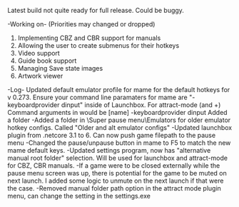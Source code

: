 Latest build not quite ready for full release. Could be buggy.

-Working on- (Priorities may changed or dropped)
1. Implementing CBZ and CBR support for manuals
2. Allowing the user to create submenus for their hotkeys
3. Video support
4. Guide book support
5. Managing Save state images
6. Artwork viewer


-Log-
Updated default emulator profile for mame for the default hotkeys for v 0.273. Ensure your command line paramaters for mame  are "-keyboardprovider dinput" inside of Launchbox. For attract-mode (and +) Command arguments in would be [name] -keyboardprovider dinput
Added a folder 
-Added a folder in \Super pause menu\Emulators for older emulator hotkey configs. Called "Older and alt emulator configs"
-Updated launchbox plugin from .netcore 3.1 to 6. Can now push game filepath to the pause menu
-Changed the pause/unpause button in mame to F5 to match the new mame default keys.
-Updated settings program, now has "alternative manual root folder" selection. Will be used for launchbox and attract-mode for CBZ, CBR manuals.
-If a game were to be closed externally while the pause menu screen was up, there is potential for the game to be muted on next launch. I added some logic to unmute on the next launch if that were the case.
-Removed manual folder path option in the attract mode plugin menu, can change the setting in the settings.exe

